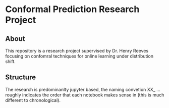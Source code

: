 # Conformal Prediction Research Project
## About

This repository is a research project supervised by Dr. Henry Reeves focusing on confomral techniques for online learning under distribution shift.

## Structure

The research is predominanlty jupyter based, the naming convetion XX_ ... roughly indicates the order that each notebook makes sense in (this is much different to chronological).